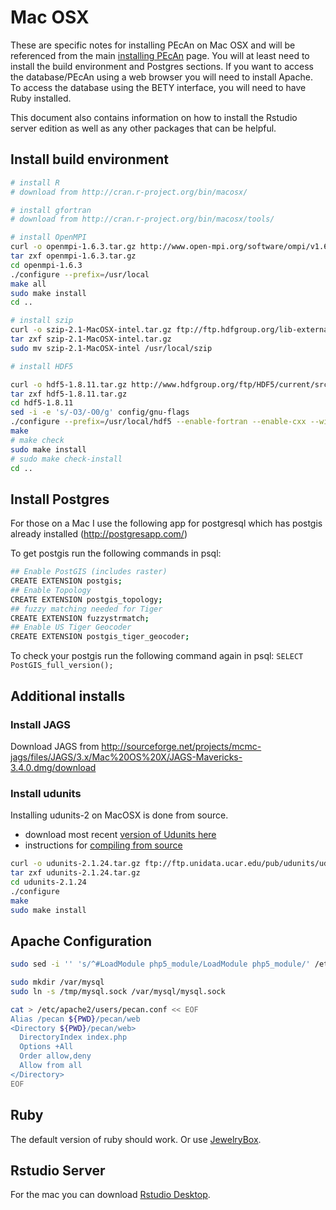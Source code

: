 # Mac OSX

These are specific notes for installing PEcAn on Mac OSX and will be referenced from the main [installing PEcAn](Installing-PEcAn) page. You will at least need to install the build environment and Postgres sections. If you want to access the database/PEcAn using a web browser you will need to install Apache. To access the database using the BETY interface, you will need to have Ruby installed.

This document also contains information on how to install the Rstudio server edition as well as any other packages that can be helpful.


## Install build environment

```bash
# install R
# download from http://cran.r-project.org/bin/macosx/

# install gfortran 
# download from http://cran.r-project.org/bin/macosx/tools/

# install OpenMPI
curl -o openmpi-1.6.3.tar.gz http://www.open-mpi.org/software/ompi/v1.6/downloads/openmpi-1.6.3.tar.gz
tar zxf openmpi-1.6.3.tar.gz
cd openmpi-1.6.3
./configure --prefix=/usr/local
make all
sudo make install
cd ..

# install szip
curl -o szip-2.1-MacOSX-intel.tar.gz ftp://ftp.hdfgroup.org/lib-external/szip/2.1/bin/szip-2.1-MacOSX-intel.tar.gz
tar zxf szip-2.1-MacOSX-intel.tar.gz
sudo mv szip-2.1-MacOSX-intel /usr/local/szip

# install HDF5

curl -o hdf5-1.8.11.tar.gz http://www.hdfgroup.org/ftp/HDF5/current/src/hdf5-1.8.11.tar.gz
tar zxf hdf5-1.8.11.tar.gz
cd hdf5-1.8.11
sed -i -e 's/-O3/-O0/g' config/gnu-flags 
./configure --prefix=/usr/local/hdf5 --enable-fortran --enable-cxx --with-szlib=/usr/local/szip
make
# make check
sudo make install
# sudo make check-install
cd ..
```

## Install Postgres

For those on a Mac I use the following app for postgresql which has
postgis already installed (http://postgresapp.com/)

To get postgis run the following commands in psql:

```bash
## Enable PostGIS (includes raster)
CREATE EXTENSION postgis;
## Enable Topology
CREATE EXTENSION postgis_topology;
## fuzzy matching needed for Tiger
CREATE EXTENSION fuzzystrmatch;
## Enable US Tiger Geocoder
CREATE EXTENSION postgis_tiger_geocoder;
```

To check your postgis run the following command again in psql: `SELECT PostGIS_full_version();`

## Additional installs


### Install JAGS

Download JAGS from http://sourceforge.net/projects/mcmc-jags/files/JAGS/3.x/Mac%20OS%20X/JAGS-Mavericks-3.4.0.dmg/download

### Install udunits

Installing udunits-2 on MacOSX is done from source.

* download most recent [version of Udunits here](http://www.unidata.ucar.edu/downloads/udunits/index.jsp)
* instructions for [compiling from source](http://www.unidata.ucar.edu/software/udunits/udunits-2/udunits2.html#Obtain)


```bash
curl -o udunits-2.1.24.tar.gz ftp://ftp.unidata.ucar.edu/pub/udunits/udunits-2.1.24.tar.gz
tar zxf udunits-2.1.24.tar.gz
cd udunits-2.1.24
./configure
make
sudo make install
```

## Apache Configuration

```bash
sudo sed -i '' 's/^#LoadModule php5_module/LoadModule php5_module/' /etc/apache2/httpd.conf

sudo mkdir /var/mysql
sudo ln -s /tmp/mysql.sock /var/mysql/mysql.sock

cat > /etc/apache2/users/pecan.conf << EOF
Alias /pecan ${PWD}/pecan/web
<Directory ${PWD}/pecan/web>
  DirectoryIndex index.php
  Options +All
  Order allow,deny
  Allow from all
</Directory>
EOF
```

## Ruby

The default version of ruby should work. Or use [JewelryBox](https://jewelrybox.unfiniti.com/).

## Rstudio Server

For the mac you can download [Rstudio Desktop](http://www.rstudio.com/).
